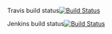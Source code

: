 Travis build status[![Build Status](https://travis-ci.org/khaosans/Vargus.svg)](https://travis-ci.org/khaosans/Vargus)

Jenkins build status[![Build Status](http://ec2-52-25-59-101.us-west-2.compute.amazonaws.com/job/Vargus/badge/icon)](http://ec2-52-25-59-101.us-west-2.compute.amazonaws.com/job/Vargus)


